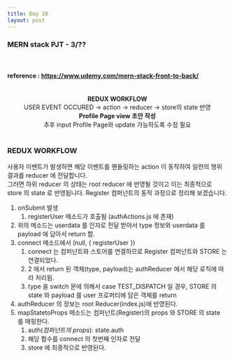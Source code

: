 ```yaml
---
title: Day 18
layout: post
---
```


### MERN stack PJT - 3/??

<br>

#### reference : https://www.udemy.com/mern-stack-front-to-back/

<br>

<center><b> REDUX WORKFLOW</b></center>
<center> USER EVENT OCCURED -> action -> reducer -> store의 state 반영 </center>
<center><b>  </b></center>
<center>  </center>
<center><b>   </b></center>
<center>  </center>
<center><b>   </b></center>
<center>  </center>
<center><b> Profile Page view 초안 작성  </b></center>
<center> 추후 input Profile Page와 update 가능하도록 수정 필요  </center>

<br>

### REDUX WORKFLOW

사용자 이벤트가 발생하면 해당 이벤트를 핸들링하는 action 이 동작하여 일련의 행위 결과를 reducer 에 전달합니다.<br>
그러면 하위 reducer 의 상태는 root reducer 에 반영될 것이고 이는 최종적으로 store 의 state 로 반영됩니다.
Register 컴퍼넌트의 동작 과정으로 정리해 보겠습니다.<br>

1. onSubmit 발생
   1. registerUser 메소드가 호출됨 (authActions.js 에 존재)
2. 위의 메소드는 userdata 를 인자로 전달 받아서 type 정보와 userdata 를 payload 에 담아서 return 함.
3. connect 메소드에서 (null, { registerUser })
   1. connect 는 컴퍼넌트와 스토어를 연결하므로 Register 컴퍼넌트와 STORE 는 연결되었다.
   2. 2 에서 return 된 객체(type, payload)는 authReducer 에서 해당 로직에 따라 처리됨.
   3. type 을 switch 문에 의해서 case TEST_DISPATCH 일 경우, STORE 의 state 와 payload 를 user 프로퍼티에 담은 객체를 return
4. authReducer 의 정보는 root Reducer(index.js)에 반영된다.
5. mapStatetoProps 메소드는 컴퍼넌트(Register)의 props 와 STORE 의 state 를 매핑한다.
   1. auth(_컴퍼넌트의 props_): state.auth
   2. 해당 함수를 connect 의 첫번째 인자로 전달
   3. store 에 최종적으로 반영된다.
